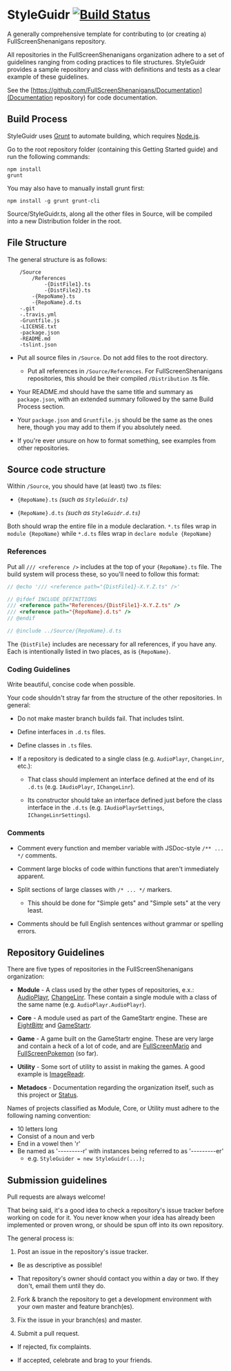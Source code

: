 # StyleGuidr [![Build Status](https://travis-ci.org/FullScreenShenanigans/StyleGuidr.svg?branch=master)](https://travis-ci.org/FullScreenShenanigans/StyleGuidr)

A generally comprehensive template for contributing to (or creating a) FullScreenShenanigans repository.

All repositories in the FullScreenShenanigans organization adhere to a set of guidelines ranging from coding practices to file structures. 
StyleGuidr provides a sample repository and class with definitions and tests as a clear example of these guidelines.

See the [https://github.com/FullScreenShenanigans/Documentation](Documentation repository) for code documentation.


## Build Process

StyleGuidr uses [Grunt](http://gruntjs.com/) to automate building, which requires [Node.js](http://node.js.org). 

Go to the root repository folder (containing this Getting Started guide) and run the following commands:

    npm install
    grunt
    
You may also have to manually install grunt first:

    npm install -g grunt grunt-cli

Source/StyleGuidr.ts, along all the other files in Source, will be compiled into a new Distribution folder in the root.


## File Structure

The general structure is as follows:

```
    /Source
        /References
            -{DistFile1}.ts
            -{DistFile2}.ts
        -{RepoName}.ts
        -{RepoName}.d.ts
    -.git
    -.travis.yml
    -Gruntfile.js
    -LICENSE.txt
    -package.json
    -README.md
    -tslint.json
```

* Put all source files in `/Source`. Do not add files to the root directory.

  * Put all references in `/Source/References`. For FullScreenShenanigans repositories, this should be their compiled `/Distribution` .ts file. 

* Your README.md should have the same title and summary as `package.json`, with an extended summary followed by the same Build Process section.

* Your `package.json` and `Gruntfile.js` should be the same as the ones here, though you may add to them if you absolutely need.

* If you're ever unsure on how to format something, see examples from other repositories.


## Source code structure

Within `/Source`, you should have (at least) two .ts files:

  * `{RepoName}.ts` *(such as `StyleGuidr.ts`)*

  * `{RepoName}.d.ts` *(such as `StyleGuidr.d.ts`)*

Both should wrap the entire file in a module declaration. `*.ts` files wrap in `module {RepoName}` while `*.d.ts` files wrap in `declare module {RepoName}`


### References

Put all `/// <reference />` includes at the top of your `{RepoName}.ts` file. The build system will process these, so you'll need to follow this format:

```javascript
// @echo '/// <reference path="{DistFile1}-X.Y.Z.ts" />'

// @ifdef INCLUDE_DEFINITIONS
/// <reference path="References/{DistFile1}-X.Y.Z.ts" />
/// <reference path="{RepoName}.d.ts" />
// @endif

// @include ../Source/{RepoName}.d.ts
```

The `{DistFile}` includes are necessary for all references, if you have any. Each is intentionally listed in two places, as is `{RepoName}`.


### Coding Guidelines

Write beautiful, concise code when possible.

Your code shouldn't stray far from the structure of the other repositories. In general:

* Do not make master branch builds fail. That includes tslint.

* Define interfaces in `.d.ts` files.

* Define classes in `.ts` files.

* If a repository is dedicated to a single class (e.g. `AudioPlayr`, `ChangeLinr`, etc.):

  * That class should implement an interface defined at the end of its `.d.ts` (e.g. `IAudioPlayr`, `IChangeLinr`).

  * Its constructor should take an interface defined just before the class interface in the `.d.ts` (e.g. `IAudioPlayrSettings`, `IChangeLinrSettings`).

### Comments

* Comment every function and member variable with JSDoc-style `/** ... */` comments.

* Comment large blocks of code within functions that aren't immediately apparent.

* Split sections of large classes with `/* ... */` markers. 

  * This should be done for "Simple gets" and "Simple sets" at the very least.

* Comments should be full English sentences without grammar or spelling errors. 


## Repository Guidelines

There are five types of repositories in the FullScreenShenanigans organization:

* **Module** - A class used by the other types of repositories, e.x.: [AudioPlayr](https://github.com/FullScreenShenanigans/AudioPlayr), [ChangeLinr](https://github.com/FullScreenShenanigans/ChangeLinr). These contain a single module with a class of the same name (e.g. `AudioPlayr.AudioPlayr`).

* **Core** - A module used as part of the GameStartr engine. These are [EightBittr](https://github.com/FullScreenShenanigans/EightBittr) and [GameStartr](https://github.com/FullScreenShenanigans/GameStartr).

* **Game** - A game built on the GameStartr engine. These are very large and contain a heck of a lot of code, and are [FullScreenMario](https://github.com/FullScreenShenanigans/FullScreenMario) and [FullScreenPokemon](https://github.com/FullScreenShenanigans/FullScreenPokemon) (so far).

* **Utility** - Some sort of utility to assist in making the games. A good example is [ImageReadr](https://github.com/FullScreenShenanigans/ImageReadr).

* **Metadocs** - Documentation regarding the organization itself, such as this project or [Status](https://github.com/FullScreenShenanigans/Status). 

Names of projects classified as Module, Core, or Utility must adhere to the following naming convention:
* 10 letters long
* Consist of a noun and verb
* End in a vowel then 'r'
* Be named as '---------r' with instances being referred to as '---------er'
  * e.g. `StyleGuider = new StyleGuidr(...);`


## Submission guidelines

Pull requests are always welcome!

That being said, it's a good idea to check a repository's issue tracker before working on code for it. You never know when your idea has already been implemented or proven wrong, or should be spun off into its own repository.

The general process is:

1. Post an issue in the repository's issue tracker.
  
  * Be as descriptive as possible!
  
  * That repository's owner should contact you within a day or two. If they don't, email them until they do.  

2. Fork & branch the repository to get a development environment with your own master and feature branch(es).

3. Fix the issue in your branch(es) and master.

4. Submit a pull request.

  * If rejected, fix complaints.
  
  * If accepted, celebrate and brag to your friends.
